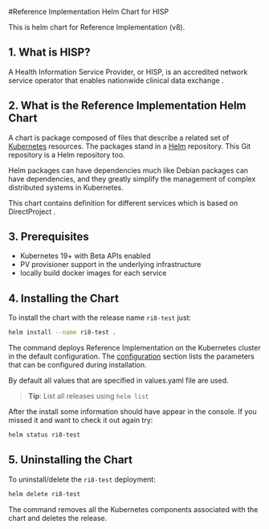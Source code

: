 
#Reference Implementation Helm Chart for HISP

This is helm chart for Reference Implementation (v8).

## 1. What is HISP?

A Health Information Service Provider, or HISP, is an accredited network service operator that enables nationwide clinical data exchange .

## 2. What is the Reference Implementation Helm Chart

A chart is package composed of files that describe a related set of [Kubernetes](http://kubernetes.io) resources. The packages
stand in a [Helm](https://helm.sh) repository. This Git repository is a Helm repository too. 

Helm packages can have dependencies much like Debian packages can have dependencies, and they greatly 
simplify the management of complex distributed systems in Kubernetes.

This chart contains definition for different services which is based on DirectProject .

## 3. Prerequisites

- Kubernetes 19+ with Beta APIs enabled
- PV provisioner support in the underlying infrastructure
- locally build docker images for each service 

## 4. Installing the Chart

To install the chart with the release name `ri8-test` just:

```bash
helm install --name ri8-test .
```

The command deploys Reference Implementation on the Kubernetes cluster in the default configuration. The [configuration](#configuration) section lists the parameters that can be configured during installation.

By default all values that are specified in values.yaml file are used.

> **Tip**: List all releases using `helm list`

After the install some information should have appear in the console. If you missed it and want to check it out again try:

```bash
helm status ri8-test
```

## 5. Uninstalling the Chart

To uninstall/delete the `ri8-test` deployment:

```bash
helm delete ri8-test
```
The command removes all the Kubernetes components associated with the chart and deletes the release.
